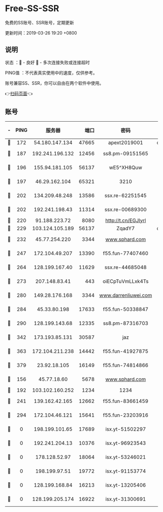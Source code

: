 # Free-SS-SSR

免费的SS账号、SSR账号，定期更新

更新时间：2019-03-26 19:20 +0800

## 说明

状态     ：🙂 - 良好 🙁 - 多次连接失败或连接超时

PING值   ：不代表真实使用中的速度，仅供参考。

账号兼容SS、SSR，你可以自由在两个软件中使用。

👉[扫码页面](https://liesauer.github.io/Free-SS-SSR/)👈

## 账号

|-|PING|服务器|端口|密码|加密方式|区域|
|:----:|:----:|:-----:|-----:|:----:|:----:|:----:|
|🙂|172|54.180.147.134|47665|apext2019001|chacha20|KR|
|🙂|187|192.241.196.132|12456|ss8.pm-09151565|aes-256-cfb|US|
|🙂|196|155.94.181.105|56137|wE5^XH8Quw|aes-256-cfb|US|
|🙂|197|46.29.162.104|65321|3210|aes-256-ctr|RU|
|🙂|202|134.209.48.248|13586|ssx.re-62251545|aes-256-cfb|US|
|🙂|202|192.241.198.43|11314|ssx.re-00689300|aes-256-cfb|US|
|🙂|220|91.188.223.72|8080|http://t.cn/EGJIyrl|rc4-md5|RU|
|🙂|229|103.124.105.189|56137|ZqadY7|chacha20|US|
|🙂|232|45.77.254.220|3344|www.sphard.com|aes-256-cfb|SG|
|🙂|247|172.104.49.207|13390|f55.fun-77407460|aes-256-cfb|SG|
|🙂|264|128.199.167.40|11629|ssx.re-44685048|aes-256-cfb|SG|
|🙂|273|207.148.83.41|443|oiECpTuVmLLxk4Ts|aes-256-cfb|AU|
|🙂|280|149.28.176.168|3344|www.darrenliuwei.com|aes-256-cfb|AU|
|🙂|284|45.33.80.198|17633|f55.fun-50338847|aes-256-cfb|US|
|🙂|290|128.199.143.68|12335|ss8.pm-87316703|aes-256-cfb|SG|
|🙂|342|173.193.85.131|30587|jaz|aes-256-cfb|US|
|🙂|363|172.104.211.238|14442|f55.fun-41927875|aes-256-cfb|US|
|🙂|379|23.92.18.105|16149|f55.fun-74814866|aes-256-cfb|US|
|🙂|156|45.77.18.60|5678|www.sphard.com|aes-256-cfb|JP|
|🙂|192|103.102.160.252|1234|1234|rc4-md5|JP|
|🙂|241|139.162.42.165|12662|f55.fun-83661459|aes-256-cfb|SG|
|🙂|294|172.104.46.121|15641|f55.fun-23203916|aes-256-cfb|SG|
|🙁|0|198.199.101.65|17689|isx.yt-51502297|aes-256-cfb|US|
|🙁|0|192.241.204.13|10376|isx.yt-96923543|aes-256-cfb|US|
|🙁|0|178.128.52.97|18064|isx.yt-53246021|aes-256-cfb|SG|
|🙁|0|198.199.97.51|19772|isx.yt-91153774|aes-256-cfb|US|
|🙁|0|128.199.168.84|16213|isx.yt-13205406|aes-256-cfb|SG|
|🙁|0|128.199.205.174|16922|isx.yt-31300691|aes-256-cfb|SG|

